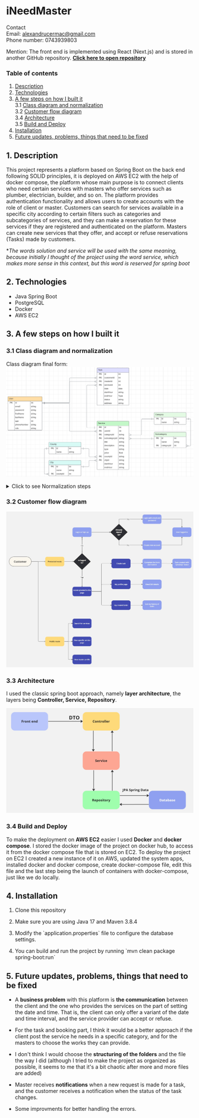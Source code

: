 # iNeedMaster
Contact <br/>
Email: alexandrucermac@gmail.com <br/>
Phone number: 0743939803

Mention: The front end is implemented using React (Next.js) and is stored in another GitHub repository. **[Click here to open repository](https://github.com/alexcermac/ineedmaster_client)**

### Table of contents
1. [Description](#description)
2. [Technologies](#technologies)
3. [A few steps on how I built it](#a-few-steps-on-how-i-built-it) <br/>
   3.1 [Class diagram and normalization](#class-diagram-and-normalization) <br/>
   3.2 [Customer flow diagram](#customer-flow-diagram) <br/>
   3.4 [Architecture](#architecture) <br/>
   3.5 [Build and Deploy](#build-and-deploy) <br/>
4. [Installation](#installation) <br/>
5. [ Future updates, problems, things that need to be fixed](#future-updates-problems-things-that-need-to-be-fixed)


## 1. Description

This project represents a platform based on Spring Boot on the back end following SOLID principles, it is deployed on AWS EC2 with the help of docker compose, the platform whose main purpose is to connect clients who need certain services with masters who offer services such as plumber, electrician, builder, and so on.
The platform provides authentication functionality and allows users to create accounts with the role of client or master.
Customers can search for services available in a specific city according to certain filters such as categories and subcategories of services, and they can make a reservation for these services if they are registered and authenticated on the platform. Masters can create new services that they offer, and accept or refuse reservations (Tasks) made by customers.

**The words solution and service will be used with the same meaning, because initially I thought of the project using the word service, which makes more sense in this context, but this word is reserved for spring boot*

## 2. Technologies
- Java Spring Boot
- PostgreSQL
- Docker
- AWS EC2

## 3. A few steps on how I built it

### 3.1 Class diagram and normalization
Class diagram final form:
![class diagram image](/readme_images/class_diagram_final.png?raw=true)
<details>
  <summary>Click to see Normalization steps</summary> 
I started from the following ER Diagram:  

![class diagram image start](/readme_images/class_diagram_starting_point.png?raw=true)
<ul>
	<li>
		<h4>1-st Normal Form</h4>
		<p>Is fulfilled from the very beginning, thus obtaining atomocity.</p>
	</li>
	<li>
		<h4>2-nd Normal Form</h4>
		<ol>
		<li>
		<p>For User and Task entities we have the same "problem", namely for 2 attributes we put the question "To make use of Enum or to create a new small table?". For the design of this project I choosed to use Enum, and some reasons are reducing the number of JOINs, the fact that the values will not change or multiply (so you won't need a programmer to make changes), small size in memory.</p>
		<ul>
		<li>
			<p>At the User entity, the attribute "role" break the 2NF. For this attribute I created in Spring project a Role Enum that holds the values: CUSTOMER and MASTER.</p>
		</li>
		<li>
			<p>Same for Task entity on attribute "status", I created a Status Enum that holds the values: PENDING, ACCEPTED, DONE, DENIED and CANCELED.</p>
		</li>
		</ul>
		</li>
		<li>
			<p>For the Service entity, we have County, City, Category and Subcategory attributes that breaks the 2NF, and I solved this with the second option, that is to create a new separate table for each of these attributes.</p>
		</li>
		</ol>
	</li>
	<li>
	<p>How the diagram looks after I did the 2-nd Normal Form</p>
	<img src="./readme_images/class_diagram_final.png" />
	</li>
	<li>
		<h4>3-rd Normal Form</h4>
		<p>If we exclude "role" from User, "status" from Task and "type" from Service, the details of which we discussed above, we can say that the database is now also in 3rd Normal Form.</p>
	</li>
</ul>
</details>

### 3.2 Customer flow diagram

![customer flow diagram](/readme_images/customer_flow_diagram.jpg?raw=true)

### 3.3 Architecture
I used the classic spring boot approach, namely **layer architecture**, the layers being **Controller, Service, Repository**.

![layer architecture](/readme_images/layer_architecture.jpg?raw=true)

### 3.4 Build and Deploy
To make the deployment on **AWS EC2** easier I used **Docker** and **docker compose**. I stored the docker image of the project on docker hub, to access it from the docker compose file that is stored on EC2.
To deploy the project on EC2 I created a new instance of it on AWS, updated the system apps, installed docker and docker compose, create docker-compose file, edit this file and the last step being the launch of containers with docker-compose, just like we do locally.

## 4. Installation

<ol>
	<li>
		<p>Clone this repository</p>
	</li>
	<li>
		<p>Make sure you are using Java 17 and Maven 3.8.4</p>
	</li>
	<li>
		<p>Modify the `application.properties` file to configure the database settings.</p>
	</li>
	<li>
		<p>You can build and run the project by running  `mvn clean package spring-boot:run`</p>
	</li>
</ol>

## 5. Future updates, problems, things that need to be fixed
<ul>
	<li>
		<p>A <b>business problem</b> with this platform is <b>the communication</b> between the client and the one who provides the services on the part of setting the date and time. That is, the client can only offer a variant of the date and time interval, and the service provider can accept or refuse.</p>
	</li>
	<li>
		<p>For the task and booking part, I think it would be a better approach if the client post the service he needs in a specific category, and for the masters to choose the works they can provide.</p>
	</li>
	<li>
		<p>I don't think I would choose the <b>structuring of the folders</b> and the file the way I did (although I tried to make the project as organized as possible, it seems to me that it's a bit chaotic after more and more files are added)</p>
	</li>
	<li>
		<p>Master receives <b>notifications</b> when a new request is made for a task, and the customer receives a notification when the status of the task changes.</p>
	</li>
	<li>
		<p>Some improvments for better handling the errors.</p>
	</li>
</ul>